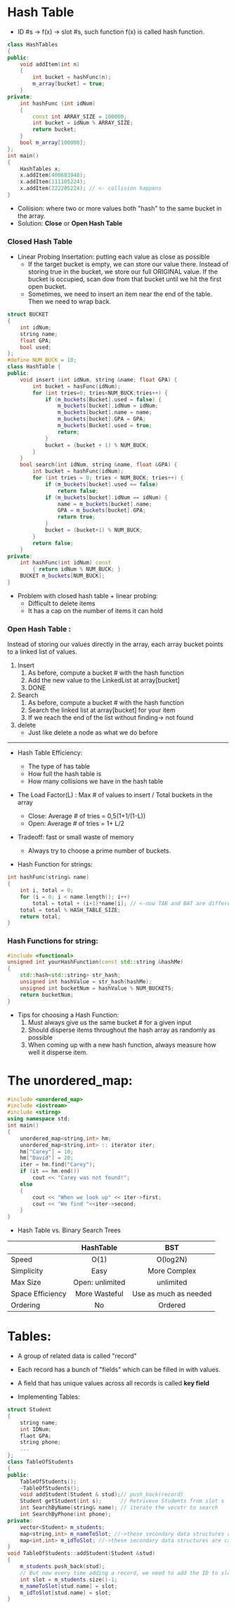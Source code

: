 # Hash Table

* ID #s -> f(x) -> slot #s, such function f(x) is called hash function.

```C++
class HashTables
{
public:
	void addItem(int n)
	{
		int bucket = hashFunc(n);
		m_array[bucket] = true;
	}
private:
	int hashFunc (int idNum)
	{
		const int ARRAY_SIZE = 100000;
		int bucket = idNum % ARRAY_SIZE;
		return bucket;
	}
	bool m_array[100000];
};
int main()
{
	HashTables x;
	x.addItem(400683948);
	x.addItem(111105224);
	x.addItem(222205224); // <- collision happens
}
```

* Coliision: where two or more values both "hash" to the 
			   same bucket in the array.
* Solution: **Close** or **Open Hash Table**

### Closed Hash Table

* Linear Probing Insertation: putting each value as close as possible
	* If the target bucket is empty, we can store our value there. Instead of storing true in the bucket, we store our full ORIGINAL value. If the bucket is occupied, scan dow from that bucket until we hit the first open bucket.
	* Sometimes, we  need to insert an item near the end of the table. Then we need to wrap back. 

```C++
struct BUCKET
{
	int idNum;
	string name;
	float GPA;
	bool used;
};
#define NUM_BUCK = 10;
class HashTable {
public:
	void insert (int idNum, string &name; float GPA) {
		int bucket = hasFunc(idNum);
		for (int tries=0; tries<NUM_BUCK;tries++) {
			if (m_buckets[Bucket].used = false) {
				m_buckets[bucket].idNum = idNum;
				m_buckets[bucket].name = name;
				m_buckets[bucket].GPA = GPA;
				m_buckets[Bucket].used = true;
				return;
			}
			bucket = (bucket + 1) % NUM_BUCK;
		}
	}
	bool search(int idNum, string &name, float &GPA) {
		int bucket = hashFunc(idNum);
		for (int tries = 0; tries < NUM_BUCK; tries++) {
			if (m_buckets[bucket].used == false)
				return false;
			if (m_buckets[bucket].idNum == idNum) {
				name = m_buckets[bucket].name;
				GPA = m_buckets[bucket].GPA;
				return true;
			}
			bucket = (bucket+1) % NUM_BUCK;
		}
		return false;
	}
private:
	int hashFunc(int idNum) const 
		{ return idNum % NUM_BUCK; }
	BUCKET m_buckets[NUM_BUCK];
}
```

* Problem with closed hash table + linear probing:
	* Difficult to delete items
	* It has a cap on the number of items it can hold 

### Open Hash Table : 
Instead of storing our values directly in the array, each array bucket points to a linked list of values.

1. Insert
	1. As before, compute a bucket # with the hash function
	2. Add the new value to the LinkedList at array[bucket]
	3. DONE
2. Search
	1. As before, compute a bucket # with the hash function
	2. Search the linked list at array[bucket] for your item
	3. If we reach the end of the list without finding-> not found
3. delete
	* Just like delete a node as what we do before

---
* Hash Table Efficiency:
	*  The type of has table
	*  How full the hash table is
	*  How many collisions we have in the hash table
* The Load Factor(L) : Max # of values to insert / Total buckets in the array
	* Close: Average # of tries = 0,5(1+1/(1-L))
	* Open:  Average # of tries = 1+ L/2

* Tradeoff: fast or small waste of memory
	* Always try to choose a prime number of buckets.

* Hash Function for strings:

```C++
int hashFunc(string& name)
{
	int i, total = 0;
	for (i = 0; i < name.length(); i++)
		total = total + (i+1)*name[i]; // <-now TAB and BAT are different
	total = total % HASH_TABLE_SIZE;
	return total;
}
```
### Hash Functions for string: 

```C++
#include <functional>
unsigned int yourHashFunction(const std::string &hashMe)
{
	std::hash<std::string> str_hash;
	unsigned int hashValue = str_hash(hashMe);
	unsigned int bucketNum = hashValue % NUM_BUCKETS;
	return bucketNum;
}
```

* Tips for choosing a Hash Function:
	1. Must always give us the same bucket # for a given input
	2. Should disperse items throughout the hash array as randomly as possible
	3. When coming up with a new hash function, always measure how well it disperse item.

	
# The unordered_map:
```C++
#include <unordered_map>
#include <iostream>
#include <stirng>
using namespace std;
int main()
{
	unordered_map<string,int> hm;
	unordered_map<string,int> :: iterator iter; 
	hm["Carey"] = 10;
	hm["David"] = 20;
	iter = hm.find("Carey");
	if (it == hm.end())
		cout << "Carey was not found!";
	else
	{
		cout << "When we look up" << iter->first;
		cout << "We find "<<iter->second;
	}
}
```
* Hash Table vs. Binary Search Trees

|               | HashTable      | BST      |
| ------------- |:--------------:|:--------:|
| Speed         | O(1)           | O(log2N) |
| Simplicity    | Easy           | More Complex|
| Max Size      | Open: unlimited| unlimited|
| Space Efficiency| More Wasteful| Use as much as needed|
| Ordering      | No             | Ordered   |        



# Tables:
* A group of related data is called "record"
* Each record has a bunch of "fields" which can be filled in with values.
* A field that has unique values across all records is called **key field**

* Implementing Tables:

```C++
struct Student
{
	string name;
	int IDNum;
	flaot GPA;
	string phone;
	...
};
class TableOfStudents
{
public:
	TableOfStudents();
	~TableOfStudents();
	void addStudent(Student & stud);// push_back(record)
	Student getStudent(int s);      // Retriveve Students from slot s
	int SearchByName(string& name); // iterate the vecotr to search
	int SearchByPhone(int phone);
private:
	vector<Student> m_students;
	map<string,int> m_nameToSlot; //->these secondary data structures are called indexes
	map<int,int> m_idToSlot; //->these secondary data structures are called indexes
}
void TableOfStudents::addStudent(Student &stud)
{
	m_students.push_back(stud);
	// But now every time adding a record, we need to add the ID to slot
	int slot = m_students.size()-1;
	m_nameToSlot[stud.name] = slot;
	m_idToSlot[stud.name] = slot;
}
```



























